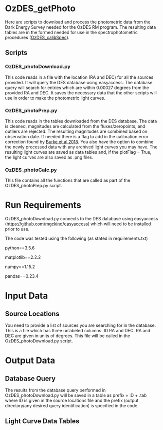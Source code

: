 # OzDES_getPhoto
Here are scripts to download and process the photometric data from the
Dark Energy Survey needed for the OzDES RM program.  The resulting data
tables are in the formed needed for use in the spectrophotometric 
procedures ([OzDES_calibSpec](https://github.com/jhoormann/OzDES_calibSpec)).

## Scripts

### OzDES_photoDownload.py
This code reads in a file with the location (RA and DEC) for all the
sources provided.  It will query the DES database using easyaccess. The
database query will search for entries which are within 0.00027 degrees
from the provided RA and DEC. It saves the necessary data that the other
scripts will use in order to make the photometric light curves.

### OzDES_photoPrep.py
This code reads in the tables downloaded from the DES database.  The data is 
cleaned, magnitudes are calculated from the fluxes/zeropoints, and outliers
are rejected.  The resulting magnitudes are combined based on observation date.
If needed there is a flag to add in the calibration error correction found by
[Burke et al 2018](https://ui.adsabs.harvard.edu/abs/2018AJ....155...41B/abstract).
You also have the option to combine the newly processed data with any archived 
light curves you may have.  The resulting light curves are saved as data tables
and, if the plotFlag = True, the light curves are also saved as .png files.

### OzDES_photoCalc.py
This file contains all the functions that are called as part of the OzDES_photoPrep.py
script.

# Run Requirements
OzDES_photoDownload.py connects to the DES database using easyaccess
(https://github.com/mgckind/easyaccess) which will need to be installed
prior to use.

The code was tested using the following (as stated in requirements.txt)

python==3.5.6

matplotlib==2.2.2

numpy==1.15.2

pandas==0.23.4

# Input Data

## Source Locations
You need to provide a list of sources you are searching for in the
database.  This is a file which has three unlabeled columns: ID RA and
DEC.  RA and DEC are given in units of degrees.  This file will be
called in the OzDES_photoDownload.py script.

# Output Data

## Database Query
The results from the database query performed in OzDES_photoDownload.py
will be saved in a table as prefix + ID + .tab where ID is given in the
source locations file and the prefix (output directory/any desired query
identification) is specified in the code.

## Light Curve Data Tables

